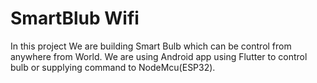 # SmartBlub Wifi
In this project We are building Smart Bulb which can be control from anywhere from World. We are using Android app using Flutter to control bulb or supplying command to NodeMcu(ESP32).
